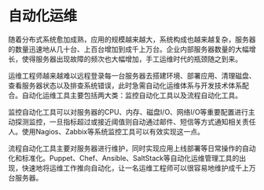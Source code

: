# 自动化运维

随着分布式系统愈加成熟，应用的规模越来越大，系统构成也越来越复杂，服务器的数量迅速地从几十台、上百台增加到成千上万台。企业内部服务器数量的大幅增长，使得服务器出现故障的频次也大幅增加，手工运维时代的瓶颈随之到来。

运维工程师越来越难以远程登录每一台服务器去搭建环境、部署应用、清理磁盘、查看服务器状态以及排查系统错误，此时急需自动化运维体系与开发技术体系配合。自动化运维工具主要包括两大类：监控自动化工具以及流程自动化工具。

监控自动化工具可以对服务器的CPU、内存、磁盘I/O、网络I/O等重要配置进行主动探测监控，一旦指标超过或接近阈值则自动通过邮件、短信等方式通知相关责任人。使用Nagios、Zabbix等系统监控工具可以有效实现这一点。

流程自动化工具主要对服务器进行维护，同时实现应用上线部署等日常操作的自动化和标准化。Puppet、Chef、Ansible、SaltStack等自动化运维管理工具的出现，快速地将运维工作推向自动化，让一名运维工程师可以很容易地维护成千上万台服务器。

